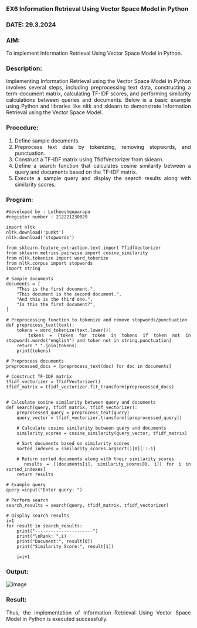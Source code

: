 ### EX6 Information Retrieval Using Vector Space Model in Python
### DATE: 29.3.2024
### AIM: 
To implement Information Retrieval Using Vector Space Model in Python.
### Description: 
<div align = "justify">
Implementing Information Retrieval using the Vector Space Model in Python involves several steps, including preprocessing text data, constructing a term-document matrix, 
calculating TF-IDF scores, and performing similarity calculations between queries and documents. Below is a basic example using Python and libraries like nltk and 
sklearn to demonstrate Information Retrieval using the Vector Space Model.

### Procedure:
1. Define sample documents.
2. Preprocess text data by tokenizing, removing stopwords, and punctuation.
3. Construct a TF-IDF matrix using TfidfVectorizer from sklearn.
4. Define a search function that calculates cosine similarity between a query and documents based on the TF-IDF matrix.
5. Execute a sample query and display the search results along with similarity scores.

### Program:

```
#developed by : Lutheeshgoparapu
#register number : 212221230029

import nltk
nltk.download('punkt')
nltk.download('stopwords')

from sklearn.feature_extraction.text import TfidfVectorizer
from sklearn.metrics.pairwise import cosine_similarity
from nltk.tokenize import word_tokenize
from nltk.corpus import stopwords
import string

# Sample documents
documents = [
    "This is the first document.",
    "This document is the second document.",
    "And this is the third one.",
    "Is this the first document?",
]

# Preprocessing function to tokenize and remove stopwords/punctuation
def preprocess_text(text):
    tokens = word_tokenize(text.lower())
    tokens = [token for token in tokens if token not in stopwords.words("english") and token not in string.punctuation]
    return " ".join(tokens)
    print(tokens)

# Preprocess documents
preprocessed_docs = [preprocess_text(doc) for doc in documents]

# Construct TF-IDF matrix
tfidf_vectorizer = TfidfVectorizer()
tfidf_matrix = tfidf_vectorizer.fit_transform(preprocessed_docs)


# Calculate cosine similarity between query and documents
def search(query, tfidf_matrix, tfidf_vectorizer):
    preprocessed_query = preprocess_text(query)
    query_vector = tfidf_vectorizer.transform([preprocessed_query])

    # Calculate cosine similarity between query and documents
    similarity_scores = cosine_similarity(query_vector, tfidf_matrix)

    # Sort documents based on similarity scores
    sorted_indexes = similarity_scores.argsort()[0][::-1]

    # Return sorted documents along with their similarity scores
    results = [(documents[i], similarity_scores[0, i]) for i in sorted_indexes]
    return results

# Example query
query =input("Enter query: ")

# Perform search
search_results = search(query, tfidf_matrix, tfidf_vectorizer)

# Display search results
i=1
for result in search_results:
    print("----------------------")
    print("\nRank: ",i)
    print("Document:", result[0])
    print("Similarity Score:", result[1])

    i=i+1

```
### Output:

![image](https://github.com/Lutheeshgoparapu/WDM_EXP6/assets/94154531/3195df74-11a8-4488-9b40-3befa3048a2d)

### Result:

Thus, the implementation of Information Retrieval Using Vector Space Model in Python is executed successfully.


